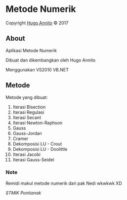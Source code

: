 # Metode Numerik

Copyright [Hugo Annito](https://www.facebook.com/messages/t/DarkOrbiTzX) © 2017

## About

Aplikasi Metode Numerik

Dibuat dan dikembangkan oleh Hugo Annito

Menggunakan VS2010 VB.NET

## Metode

Metode yang dibuat:
1. Iterasi Bisection
2. Iterasi Regulasi
3. Iterasi Secant
4. Iterasi Newton-Raphson
5. Gauss
6. Gauss-Jordan
7. Cramer
8. Dekomposisi LU - Crout
9. Dekomposisi LU - Doolittle
10. Iterasi Jacobi
11. Iterasi Gauss-Seidel

### Note

Remidi makul metode numerik dari pak Nedi wkwkwk XD

*STMIK Pontianak*